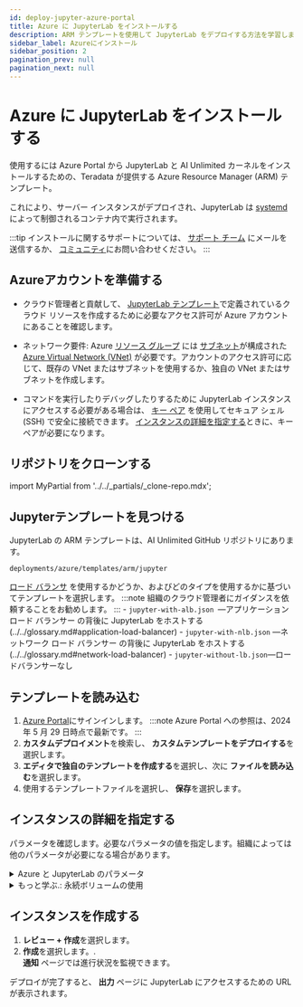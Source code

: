 ```yaml
---
id: deploy-jupyter-azure-portal
title: Azure に JupyterLab をインストールする
description: ARM テンプレートを使用して JupyterLab をデプロイする方法を学習します。
sidebar_label: Azureにインストール
sidebar_position: 2
pagination_prev: null
pagination_next: null
---
```


# Azure に JupyterLab をインストールする

使用するには Azure Portal から JupyterLab と AI Unlimited カーネルをインストールするための、Teradata が提供する Azure Resource Manager (ARM) テンプレート。 

これにより、サーバー インスタンスがデプロイされ、JupyterLab は [systemd](../../glossary.md#systemd)によって制御されるコンテナ内で実行されます。

:::tip
インストールに関するサポートについては、 <a href="mailto:aiunlimited.support@Teradata.com">サポート チーム</a> にメールを送信するか、 [コミュニティ](https://support.teradata.com/community?id=community_forum&sys_id=b0aba91597c329d0e6d2bd8c1253affa)にお問い合わせください。
:::


## Azureアカウントを準備する

- クラウド管理者と貢献して、 [JupyterLab テンプレート](https://github.com/Teradata/ai-unlimited/tree/develop/deployments/azure/templates/arm/jupyter)で定義されているクラウド リソースを作成するために必要なアクセス許可が Azure アカウントにあることを確認します。

- ネットワーク要件: Azure [リソース グループ](https://learn.microsoft.com/en-us/azure/azure-resource-manager/management/manage-resource-groups-portal) には [サブネット](https://learn.microsoft.com/en-us/azure/virtual-network/virtual-network-manage-subnet?tabs=azure-portal)が構成された[Azure Virtual Network (VNet)](https://learn.microsoft.com/en-us/azure/virtual-network/quick-create-portal) が必要です。アカウントのアクセス許可に応じて、既存の VNet またはサブネットを使用するか、独自の VNet またはサブネットを作成します。 

- コマンドを実行したりデバッグしたりするために JupyterLab インスタンスにアクセスする必要がある場合は、 [キー ペア](https://learn.microsoft.com/en-us/azure/virtual-machines/linux/mac-create-ssh-keys) を使用してセキュア シェル (SSH) で安全に接続できます。 [インスタンスの詳細を指定する](#specify-instance-details)ときに、キー ペアが必要になります。


## リポジトリをクローンする

import MyPartial from '../../_partials/_clone-repo.mdx';

<MyPartial />


## Jupyterテンプレートを見つける

JupyterLab の ARM テンプレートは、AI Unlimited GitHub リポジトリにあります。

`deployments/azure/templates/arm/jupyter`

[ロード バランサ](../../glossary.md#load-balancer) を使用するかどうか、およびどのタイプを使用するかに基づいてテンプレートを選択します。
:::note
組織のクラウド管理者にガイダンスを依頼することをお勧めします。
:::
    \- `jupyter-with-alb.json `—アプリケーション ロード バランサー の背後に JupyterLab をホストする(../../glossary.md#application-load-balancer)
    \- `jupyter-with-nlb.json` —ネットワーク ロード バランサー の背後に JupyterLab をホストする(../../glossary.md#network-load-balancer)
    \- `jupyter-without-lb.json`—ロードバランサーなし

## テンプレートを読み込む

1. [Azure Portal](https://portal.azure.com)にサインインします。
   :::note
   Azure Portal への参照は、2024 年 5 月 29 日時点で最新です。
   ::: 
2. **カスタムデプロイメント**を検索し、 **カスタムテンプレートをデプロイする**を選択します。
3. **エディタで独自のテンプレートを作成する**を選択し、次に **ファイルを読み込む**を選択します。
4. 使用するテンプレートファイルを選択し、 **保存**を選択します。  


## インスタンスの詳細を指定する

パラメータを確認します。必要なパラメータの値を指定します。組織によっては他のパラメータが必要になる場合があります。

<details>

<summary>Azure と JupyterLab のパラメータ</summary>

| パラメータ | 説明 | 注意事項 
|---------|-------------|-----------|
| Subscription | AI Unlimited のデプロイに使用する Azure サブスクリプション。 | 必須<br/>デフォルト: NA<br/>無料トライアルではないアカウントを使用することをお勧めします。 |
| Region | AI Unlimited をデプロイするリージョン。 | 必須<br/>デフォルト: NA<br/>作業場所に最も近い Azure リージョンと、AI Unlimited で使用するデータ リソースを選択します。 |
| Resource Group Name | 関連する AI Unlimited リソースをグループ化するコンテナの名前。 | 必須<br/>デフォルト: ai-unlimited-jupyter |
| OS Version  | 現在のサブスクリプションで利用可能なオペレーティング システムのバージョン。| オプション  デフォルト<br/>デフォルト: Ubuntu-2004 |
| Instance Type | AI Unlimited に使用するインスタンス タイプ。| オプション<br/>デフォルト: STANDARD_D2_V3<br/>コストを節約するには、デフォルトのインスタンス タイプを使用することをお勧めします。デフォルトのインスタンス タイプは、2 つの vCPU と 8.0 GiB のメモリを備えた標準の Dv3 シリーズです。|
| Network | AI Unlimited インスタンスをデプロイするネットワークの名前。| オプション<br/>デフォルト: NA| 
| Subnet | AI Unlimited インスタンスをデプロイするサブネットワーク。| 必須<br/>デフォルト: NA<br/>サブネットは、選択した可用性ゾーンに存在する必要があります。 |
| Security Group | インスタンスへの受信トラフィックと送信トラフィックを制御する仮想ファイアウォール。 | オプション<br/>デフォルト: JupyterSecurityGroup<br/>セキュリティ グループは、インスタンスへのアクセスを許可するプロトコル、ポート、IP アドレスまたは CIDR ブロックを指定する一連のルールとして実装されます。カスタム セキュリティ グループ イングレス ルールを作成しない限り、受信トラフィックを許可するには、アクセス CIDR またはセキュリティ グループの少なくとも 1 つを定義します。 |
| Access CIDR | インスタンスへのアクセスが許可される CIDR IP アドレスの範囲。 | オプション<br/>デフォルト: 0.0.0.0/0<br/>この値は信頼できる IP 範囲に設定することをお勧めします。カスタム セキュリティ グループ イングレス ルールを作成しない限り、受信トラフィックを許可するには、アクセス CIDR またはセキュリティ グループの少なくとも 1 つを定義します。 |
| Source App Sec Groups (ASG) | AI Unlimited インスタンスに接続する権限を持つソース アプリケーション セキュリティ グループ。ASG を使用すると、特定のネットワーク セキュリティ ポリシーに基づいて仮想マシン (VM) を整理できます。これらのセキュリティ ポリシーによって、仮想マシンで許可されるトラフィックと許可されないトラフィックが決まります。 | オプション<br/>デフォルト: NA<br/>ネットワーク インターフェイスと同じリージョン内のアプリケーション セキュリティ グループを選択します。 |
| Destination App Sec Groups | AI Unlimited インスタンスに接続する権限を持つ宛先アプリケーション セキュリティ グループ。 | オプション<br/>デフォルト: NA<br/>ネットワーク インターフェイスと同じリージョン内のアプリケーション セキュリティ グループを選択します。 |
| Role Definition ID | AI Unlimited で使用するロールの ID。 | 必須<br/>既定値: NA<br/>Azure CLI コマンド `Get-AzRoleDefinition` を使用して、ロール定義 ID を取得します。 |
| Allow Public SSH | Azure 内の VM に接続するためにセキュア シェル (SSH) キーを使用できるかどうかを指定します。 |  オプション<br/>デフォルト: true |
| Public Key | SSH 経由で VM に接続するために使用できる公開 SSH キー。 | オプション<br/>デフォルト: NA<br/>この値は `ssh-rsa` で始まる必要があります。 |
| Use Persistent Volume | データの保存に新しい永続ボリュームを使用するか、既存の永続ボリュームを使用するかを指定します。パラメータ セクションの下の「*詳細: 永続ボリュームの使用*」を参照してください。 | オプション、デフォルト<br/>デフォルト: 新規<br/>サポートされるオプションは、使用ケースに応じて、新しい永続ボリュームまたは既存のボリュームです。 |
| Persistent Volume Size | インスタンスに接続できる永続ボリュームのサイズ（GB 単位）。 | オプション<br/>デフォルト: 100<br/>8 ～ 1000 までの値をサポートします。 |
| Existing Persistent Volume | インスタンスに接続できる既存の永続ボリュームの ID。| 永続ボリュームの使用が既存に設定されている場合は必須です<br/>デフォルト: NA<br/>永続ボリュームは、AI Unlimited インスタンスと同じアベイラビリティーゾーンに存在する必要があります。 |
| JupyterHttpPort | JupyterLab サービス UI にアクセスするためのポート。 | デフォルトで必須<br/>デフォルト: 8888 |
| JupyterVersion | デプロイする JupyterLab のバージョン。 | デフォルトで必須<br/>デフォルト: latest<br/>値は、latest などのコンテナ バージョン タグです。 |
| JupyterToken | UI から JupyterLab にアクセスするために使用されるトークンまたはパスワード。| 必須<br/>デフォルト: NA<br/>トークンは文字で始まり、英数字のみで構成されている必要があります。 許可されるパターンは ^[a-zA-Z][a-zA-Z0-9-]* です。 |

</details>

<details>

<summary>もっと学ぶ.: 永続ボリュームの使用</summary>

JupyterLab インスタンスはコンテナ内で実行され、その構成データをインスタンスのルート ボリュームのデータベースに保存します。このデータは、インスタンスをシャットダウン、再起動、またはスナップショットを作成して再起動しても保持されます。 

ただし、永続ボリュームには、コンテナ化されたアプリケーションのデータが、それが実行されるコンテナ、ポッド、またはノードの有効期間を超えて保存されます。 

**永続ボリュームなし**

コンテナ、ポッド、またはノードがクラッシュまたは終了すると、JupyterLab 構成データが失われます。新しい JupyterLab インスタンスをデプロイすることはできますが、失われたインスタンスと同じ状態にすることはできません。

**永続ボリュームの場合**

コンテナ、ポッド、またはノードがクラッシュまたは終了し、JupyterLab 構成データが永続ボリュームに保存されている場合は、失われたものと同じ構成を持つ新しい JupyterLab インスタンスをデプロイできます。

**例**

1. JupyterLab をデプロイし、次のパラメータを含めます。
   - `UsePersistentVolume`: **New**
2. スタックを作成したら、**Outputs** タブで `volume-id` をメモします。
3. JupyterLab を使用します。
4. JupyterLab インスタンスが失われた場合は、JupyterLab を再度デプロイし、次のパラメータを含めます。
   - `UsePersistentVolume`: **New**
   - `ExistingPersistentVolumeId`: 手順 2 でメモした値
   
新しい JupyterLab インスタンスは、失われたインスタンスと同じ構成になります。

</details>


## インスタンスを作成する

1. **レビュー + 作成**を選択します。
2. **作成**を選択します。.<br />
**通知** ページでは進行状況を監視できます。

デプロイが完了すると、 **出力** ページに JupyterLab にアクセスするための URL が表示されます。





